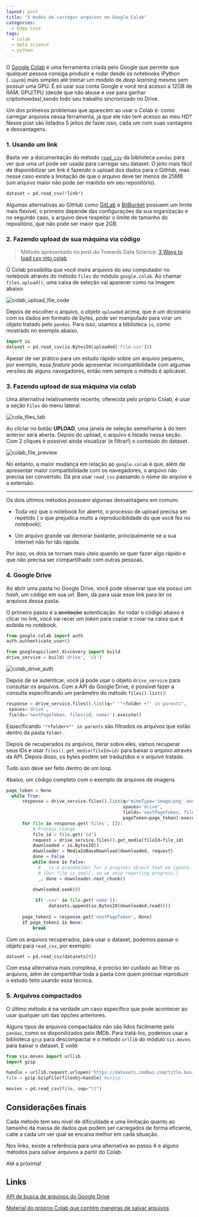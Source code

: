 ```yaml
---
layout: post
title: "5 modos de carregar arquivos no Google Colab"
categories:
  - Edge Case
tags:
  - colab
  - data science
  - python
---
```


O [Google Colab](https://colab.research.google.com) é uma ferramenta criada pelo Google que permite que qualquer pessoa consiga produzir e rodar desde os notebooks IPython (`.ipynb`) mais simples até treinar um modelo de _deep learning_ mesmo sem possuir uma GPU. É só usar sua conta Google e você terá acesso a 12GB de RAM, GPU/TPU (desde que não abuse e use para ganhar criptomoedas),sendo todo seu trabalho sincronizado no Drive.

Um dos primeiros problemas que aparecem ao usar o Colab é: como carregar arquivos nessa ferramenta, já que ele não tem acesso ao meu HD? Nesse post são listados 5 jeitos de fazer isso, cada um com suas vantagens e desvantagens.

### 1. Usando um link

Basta ver a documentação do método [`read_csv`](https://pandas.pydata.org/pandas-docs/stable/reference/api/pandas.read_csv.html) da biblioteca `pandas` para ver que uma url pode ser usada para carregar seu dataset. O jeito mais fácil de disponibilizar um link é fazendo o upload dos dados para o GitHub, mas nesse caso existe a limitação de que o arquivo deve ter menos de 25MB (um arquivo maior não pode ser mantido em seu repositório).

```python
dataset = pd.read_csv(*link*)
```

Algumas alternativas ao GitHub como [GitLab](https://gitlab.com) e [BitBucket](http://bitbucket.org) possuem um limite mais flexível, o primeiro depende das configurações da sua organização e no segundo caso, o arquivo deve respeitar o limite de tamanho do repositório, que não pode ser maior que 2GB.

### 2. Fazendo upload de sua máquina via código

> Método apresentado no post do Towards Data Science: [3 Ways to load csv into colab](https://towardsdatascience.com/3-ways-to-load-csv-files-into-colab-7c14fcbdcb92)

O Colab possibilita que você insira arquivos do seu computador no notebook através do método `files` do módulo `google.colab`. Ao chamar `files.upload()`, uma caixa de seleção vai aparecer como na imagem abaixo:

![colab_upload_file_code](../images/posts/colab_upload_file_code.png)

Depois de escolher o arquivo, o objeto `uploaded` acima, que é um dicionário com os dados em formato de bytes, pode ser manipulado para virar um objeto tratado pelo `pandas`. Para isso, usamos a biblioteca `io`, como mostrado no exemplo abaixo.

```python
import io
dataset = pd.read_csv(io.BytesIO(uploaded['file.csv']))
```

Apesar de ser prático para um estudo rápido sobre um arquivo pequeno, por exemplo, essa _feature_ pode apresentar incompatibilidade com algumas versões de alguns navegadores, então nem sempre o método é aplicável.

### 3. Fazendo upload de sua máquina via colab

Uma alternativa relativamente recente, oferecida pelo próprio Colab, é usar a seção `Files` do menu lateral.

![cola_files_tab](../images/posts/cola_files_tab.png)

Ao cliclar no botão **UPLOAD**, uma janela de seleção semelhante à do item anterior será aberta. Depois do upload, o arquivo é listado nessa seção. Com 2 cliques é possível ainda visualizar (e filtrar!) o conteúdo do dataset.

![colab_file_preview](../images/posts/colab_file_preview.png)

No entanto, a maior mudança em relação ao `google.colab` é que, além de apresentar maior compatibilidade com os navegadores, o arquivo não precisa ser convertido. Dá pra usar `read_csv` passando o nome do arquivo e a extensão.

---

Os dois últimos métodos possuem algumas desvantagens em comum:

- Toda vez que o notebook for aberto, o processo de upload precisa ser repetido ( o que prejudica muito a reproducibilidade do que você fez no notebook);

- Um arquivo grande vai demorar bastante, principalmente se a sua internet não for tão rápida.

Por isso, os dois se tornam mais úteis quando se quer fazer algo rápido e que não precisa ser compartilhado com outras pessoas.

### 4. Google Drive

Ao abrir uma pasta no Google Drive, você pode observar que ela possui um _hash_, um código em sua url. Bem, dá para usar esse link para ler os arquivos dessa pasta.

O primeiro passo é a ~~aceitação~~ autenticação. Ao rodar o código abaixo e clicar no link, você vai recer um _token_ para copiar e colar na caixa que é exibida no notebook.

```python
from google.colab import auth
auth.authenticate_user()

from googleapiclient.discovery import build
drive_service = build('drive', 'v3')
```

![colab_drive_auth](../images/posts/colab_drive_auth.png)

Depois de se autenticar, você já pode usar o objeto `drive_service` para consultar os arquivos. Com a API do Google Drive, é possível fazer a consulta especificando um parâmetro do método `files().list()`:

```python
response = drive_service.files().list(q=" '"+folder +"' in parents",
 spaces='drive',
 fields='nextPageToken, files(id, name)').execute()
```

Especificando `'"+folder+"' in parents` são filtrados os arquivos que estão dentro da pasta `folder`.

Depois de recuperados os arquivos, iterar sobre eles, vamos recuperar seus IDs e usar `files().get_media(fileId=id)` para baixar o arquivo através da API. Depois disso, os bytes podem ser traduzidos e o arquivo tratado.

Tudo isso deve ser feito dentro de um loop.

Abaixo, um código completo com o exemplo de arquivos de imagens

```python
page_token = None
  while True:
      response = drive_service.files().list(q="mimeType='image/png' and '"+folder +"' in parents",
                                            spaces='drive',
                                            fields='nextPageToken, files(id, name)',
                                            pageToken=page_token).execute()
      for file in response.get('files', []):
          # Process change
          file_id = file.get('id')
          request = drive_service.files().get_media(fileId=file_id)
          downloaded = io.BytesIO()
          downloader = MediaIoBaseDownload(downloaded, request)
          done = False
          while done is False:
            # _ is a placeholder for a progress object that we ignore.
            # (Our file is small, so we skip reporting progress.)
            _, done = downloader.next_chunk()

          downloaded.seek(0)
          
           if('.csv' in file.get('name')):
                datasets.append(io.BytesIO(downloaded.read()))
          
      page_token1 = response.get('nextPageToken', None)
      if page_token1 is None:
          break
```

Com os arquivos recuperados, para usar o dataset, podemos passar o objeto para `read_csv`, por exemplo:

```python
dataset = pd.read_csv(datasets[0])
```

Com essa alternativa mais complexa, é preciso ter cuidado ao filtrar os arquivos, além de compartilhar toda a pasta com quem precisar reproduzir o estudo feito usando essa técnica.

### 5. Arquivos compactados

O último método é na verdade um caso específico que pode acontecer ao usar qualquer um das opções anteriores.

Alguns tipos de arquivos compactados não são lidos facilmente pelo `pandas`, como os disponilizados pelo IMDb. Para tratá-los, podemos usar a biblioteca `gzip` para descompactar e o método `urllib` do módulo `six.moves` para baixar o dataset. E _voilà_: 

```python
from six.moves import urllib
import gzip

handle = urllib.request.urlopen('https://datasets.imdbws.com/title.basics.tsv.gz') #download
file = gzip.GzipFile(fileobj=handle) #unzip

movies = pd.read_csv(file, sep="\t")
```

## Considerações finais

Cada método tem seu nível de dificuldade e uma limitação quanto ao tamanho da massa de dados que podem ser carregados de forma eficiente, cabe a cada um ver qual se encaixa melhor em cada situação.

Nos links, existe a referência para uma alternativa ao passo 4 e alguns métodos para salvar arquivos a partir do Colab.

Até a próxima!

## Links

[API de busca de arquivos do Google Drive](https://developers.google.com/drive/api/v3/search-parameters)

[Material do próprio Colab que contém maneiras de salvar arquivos](https://colab.research.google.com/notebooks/io.ipynb)
